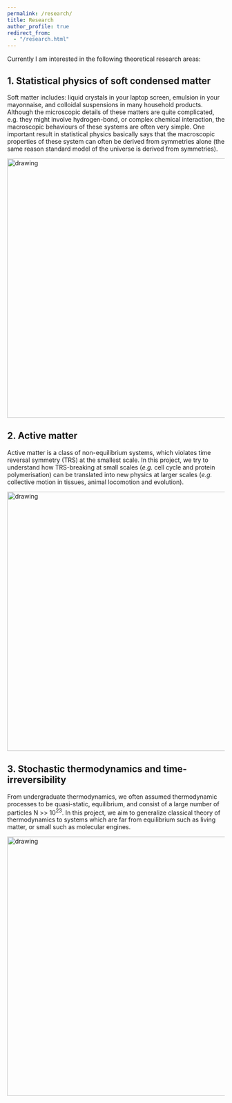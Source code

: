 ```yaml
---
permalink: /research/
title: Research
author_profile: true
redirect_from: 
  - "/research.html"
---
```


Currently I am interested in the following theoretical research areas:

## 1. Statistical physics of soft condensed matter

Soft matter includes: liquid crystals in your laptop screen, emulsion in your mayonnaise, and colloidal suspensions in many household products. 
Although the microscopic details of these matters are quite complicated, e.g. they might involve hydrogen-bond, or complex chemical interaction, 
the macroscopic behaviours of these systems are often very simple. 
One important result in statistical physics basically says that the macroscopic properties of these system can often be derived from symmetries alone (the same reason standard model of the universe is derived from symmetries).

<img src="https://elsentjhung.github.io/images/liquid-crystal.jpg" alt="drawing" width="600"/>

## 2. Active matter

Active matter is a class of non-equilibrium systems, which violates time reversal symmetry (TRS) at the smallest scale.
In this project, we try to understand how TRS-breaking at small scales (_e.g._ cell cycle and protein polymerisation) can be translated into new physics at larger scales (_e.g._ collective motion in tissues, animal locomotion and evolution).

<img src="https://elsentjhung.github.io/images/bubble.jpg" alt="drawing" width="600"/>

## 3. Stochastic thermodynamics and time-irreversibility

From undergraduate thermodynamics, we often assumed thermodynamic  processes to be quasi-static, equilibrium, and consist of a large number of particles N >> 10<sup>23</sup>. In this project, we aim to generalize classical theory of thermodynamics to systems which are far from equilibrium such as living matter, or small such as molecular engines. 

<img src="https://elsentjhung.github.io/images/irreversibility.jpg" alt="drawing" width="600"/>

